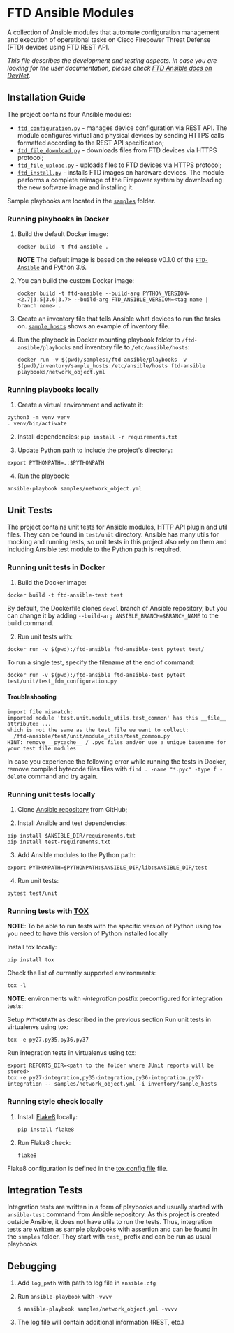 # FTD Ansible Modules

A collection of Ansible modules that automate configuration management 
and execution of operational tasks on Cisco Firepower Threat Defense (FTD) devices using FTD REST API.

_This file describes the development and testing aspects. In case you are looking for 
the user documentation, please check [FTD Ansible docs on DevNet](https://developer.cisco.com/site/ftd-ansible/)._

## Installation Guide

The project contains four Ansible modules:

* [`ftd_configuration.py`](./library/ftd_configuration.py) - manages device configuration via REST API. The module configures virtual and physical devices by sending HTTPS calls formatted according to the REST API specification;
* [`ftd_file_download.py`](./library/ftd_file_download.py) - downloads files from FTD devices via HTTPS protocol;
* [`ftd_file_upload.py`](./library/ftd_file_upload.py) - uploads files to FTD devices via HTTPS protocol;
* [`ftd_install.py`](./library/ftd_install.py) - installs FTD images on hardware devices. The module performs a complete reimage of the Firepower system by downloading the new software image and installing it. 

Sample playbooks are located in the [`samples`](./samples) folder.

### Running playbooks in Docker

1. Build the default Docker image:
    ```
    docker build -t ftd-ansible .
    ```
    **NOTE** The default image is based on the release v0.1.0 of the [`FTD-Ansible`](https://github.com/CiscoDevNet/FTDAnsible) and Python 3.6. 

2. You can build the custom Docker image:
    ```
    docker build -t ftd-ansible --build-arg PYTHON_VERSION=<2.7|3.5|3.6|3.7> --build-arg FTD_ANSIBLE_VERSION=<tag name | branch name> .
    ```

3. Create an inventory file that tells Ansible what devices to run the tasks on. [`sample_hosts`](./inventory/sample_hosts) shows an example of inventory file.

4. Run the playbook in Docker mounting playbook folder to `/ftd-ansible/playbooks` and inventory file to `/etc/ansible/hosts`:
    ```
    docker run -v $(pwd)/samples:/ftd-ansible/playbooks -v $(pwd)/inventory/sample_hosts:/etc/ansible/hosts ftd-ansible playbooks/network_object.yml
    ```

### Running playbooks locally 

1. Create a virtual environment and activate it:
```
python3 -m venv venv
. venv/bin/activate
```

2. Install dependencies:
`pip install -r requirements.txt`

3. Update Python path to include the project's directory:
```
export PYTHONPATH=.:$PYTHONPATH
```
  
4. Run the playbook:
``` 
ansible-playbook samples/network_object.yml
```

## Unit Tests

The project contains unit tests for Ansible modules, HTTP API plugin and util files. They can be found in `test/unit` directory. Ansible has many utils for mocking and running tests, so unit tests in this project also rely on them and including Ansible test module to the Python path is required.

### Running unit tests in Docker

1. Build the Docker image: 
```
docker build -t ftd-ansible-test test
```
By default, the Dockerfile clones `devel` branch of Ansible repository, but you can change it by adding
`--build-arg ANSIBLE_BRANCH=$BRANCH_NAME` to the build command.

2. Run unit tests with:
```
docker run -v $(pwd):/ftd-ansible ftd-ansible-test pytest test/
```
To run a single test, specify the filename at the end of command:
```
docker run -v $(pwd):/ftd-ansible ftd-ansible-test pytest test/unit/test_fdm_configuration.py
```

#### Troubleshooting

```
import file mismatch:
imported module 'test.unit.module_utils.test_common' has this __file__ attribute: ...
which is not the same as the test file we want to collect:
  /ftd-ansible/test/unit/module_utils/test_common.py
HINT: remove __pycache__ / .pyc files and/or use a unique basename for your test file modules
```

In case you experience the following error while running the tests in Docker, remove compiled bytecode files files with 
`find . -name "*.pyc" -type f -delete` command and try again.

### Running unit tests locally

1. Clone [Ansible repository](https://github.com/ansible/ansible) from GitHub;

2. Install Ansible and test dependencies:
```
pip install $ANSIBLE_DIR/requirements.txt
pip install test-requirements.txt
```

3. Add Ansible modules to the Python path:
```
export PYTHONPATH=$PYTHONPATH:$ANSIBLE_DIR/lib:$ANSIBLE_DIR/test
```

4. Run unit tests:
```
pytest test/unit
```
 
### Running tests with [TOX](https://tox.readthedocs.io/en/latest/) 
**NOTE**: To be able to run tests with the specific version of Python using tox you need to have this version of Python installed locally  

Install tox locally:
```
pip install tox
```
Check the list of currently supported environments:
```
tox -l
```
**NOTE**: environments with _-integration_ postfix preconfigured for integration tests:

Setup `PYTHONPATH` as described in the previous section
Run unit tests in virtualenvs using tox:
```
tox -e py27,py35,py36,py37
```
Run integration tests in virtualenvs using tox:
```
export REPORTS_DIR=<path to the folder where JUnit reports will be stored>
tox -e py27-integration,py35-integration,py36-integration,py37-integration -- samples/network_object.yml -i inventory/sample_hosts
```
### Running style check locally
1. Install [Flake8](http://flake8.pycqa.org/en/latest/) locally:
    ```
    pip install flake8
    ```

2. Run Flake8 check:
    ```
    flake8
    ```

Flake8 configuration is defined in the [tox config file](./tox.ini) file.

## Integration Tests

Integration tests are written in a form of playbooks and usually started with `ansible-test` command from Ansible repository. As this project is created outside Ansible, it does not have utils to run the tests. Thus, integration tests are written as sample playbooks with assertion and can be found in the `samples` folder. They start with `test_` prefix and can be run as usual playbooks.

## Debugging

1. Add `log_path` with path to log file in `ansible.cfg`

2. Run `ansible-playbook` with `-vvvv`
    ```
    $ ansible-playbook samples/network_object.yml -vvvv
    ```

3. The log file will contain additional information (REST, etc.)
